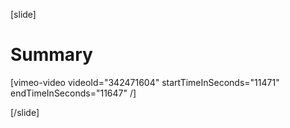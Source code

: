 [slide]
# Summary

[vimeo-video videoId="342471604" startTimeInSeconds="11471" endTimeInSeconds="11647" /]

[/slide]